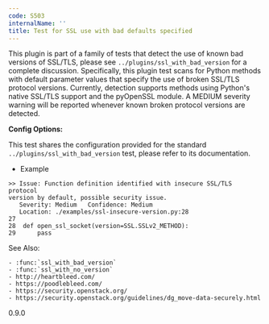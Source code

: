 ```yaml
---
code: S503
internalName: ''
title: Test for SSL use with bad defaults specified
---
```


This plugin is part of a family of tests that detect the use of known
bad versions of SSL/TLS, please see `../plugins/ssl_with_bad_version`
for a complete discussion. Specifically, this plugin test scans for
Python methods with default parameter values that specify the use of
broken SSL/TLS protocol versions. Currently, detection supports methods
using Python's native SSL/TLS support and the pyOpenSSL module. A MEDIUM
severity warning will be reported whenever known broken protocol
versions are detected.

**Config Options:**

This test shares the configuration provided for the standard
`../plugins/ssl_with_bad_version` test, please refer to its
documentation.

  - Example

<!-- end list -->

```
>> Issue: Function definition identified with insecure SSL/TLS protocol
version by default, possible security issue.
   Severity: Medium   Confidence: Medium
   Location: ./examples/ssl-insecure-version.py:28
27
28  def open_ssl_socket(version=SSL.SSLv2_METHOD):
29      pass
```

See Also:

    - :func:`ssl_with_bad_version`
    - :func:`ssl_with_no_version`
    - http://heartbleed.com/
    - https://poodlebleed.com/
    - https://security.openstack.org/
    - https://security.openstack.org/guidelines/dg_move-data-securely.html

<div class="versionadded">

0.9.0

</div>